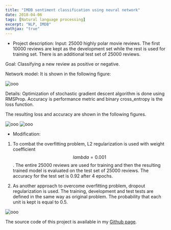 ```yaml
---
title: "IMDB sentiment classification using neural network"
date: 2018-04-06
tags: [Natural language processing]
excerpt: "NLP, IMDB"
mathjax: "true"
---
```

* Project description:
Input: 25000 highly polar movie reviews. The first 10000 reviews are kept as the development set while the rest is used for training set. There is an additional test set of 25000 reviews.     

Goal: Classifying a new review as positive or negative.
 
Network model: It is shown in the following figure:

<img src="{{ site.url }}{{ site.baseurl }}/images/IMDB/Slide1.jpg" alt="ooo">

Details: Optimization of stochastic gradient descent algorithm is done using RMSProp. Accuracy is performance metric and binary cross_entropy is the loss function.    

The resulting loss and accuracy are shown in the following figures.

<img src="{{ site.url }}{{ site.baseurl }}/images/IMDB/loss.png" alt="ooo">

<img src="{{ site.url }}{{ site.baseurl }}/images/IMDB/acc.png" alt="ooo">      

* Modification:

1. To combat the overfitting problem, L2 regularization is used with weight coefficient $$ lambda=0.001 $$. The entire 25000 reviews are used for training and then the resulting trained model is evaluated on the test set of 25000 reviews. The accuracy for the test set is 0.92 after 4 epochs.  

2. As another approach to overcome overfitting problem, dropout regularization is used. The training, development and test tests are defined in the same way as original problem. The probability that each unit is kept is equal to 0.5.   

<img src="{{ site.url }}{{ site.baseurl }}/images/IMDB/accdrop.png" alt="ooo">

The source code of this project is available in my [Github page](https://github.com/MohammadrezaAzimi/IMDB_sentiment_classification_NN).
